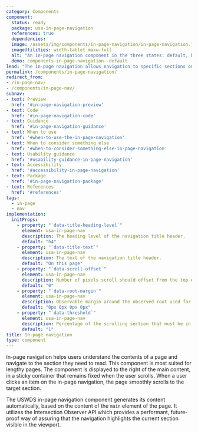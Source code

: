 ```yaml
---
category: Components
component:
  status: ready
  package: usa-in-page-navigation
  references: true
  dependencies:
  image: /assets/img/components/in-page-navigation/in-page-navigation.jpg
  imageUtilities: width-tablet maxw-full
  alt: "An in-page navigation component in the three states: default, hover, and focus. In the active state, the nav link is underlined. In the focus state, the nav link is underlined and has a focus border surrounding it."
  demo: components-in-page-navigation--default
lead: "The in-page navigation allows navigation to specific sections on a lengthy content page"
permalink: /components/in-page-navigation/
redirect_from:
- /in-page-nav/
- /components/in-page-nav/
subnav:
- text: Preview
  href: '#in-page-navigation-preview'
- text: Code
  href: '#in-page-navigation-code'
- text: Guidance
  href: '#in-page-navigation-guidance'
- text: When to use
  href: '#when-to-use-the-in-page-navigation'
- text: When to consider something else
  href: '#when-to-consider-something-else-in-page-navigation'
- text: Usability guidance
  href: '#usability-guidance-in-page-navigation'
- text: Accessibility
  href: '#accessibility-in-page-navigation'
- text: Package
  href: '#in-page-navigation-package'
- text: References
  href: '#references'
tags:
  - in-page
  - nav
implementation:
  initProps:
    - property: "`data-title-heading-level`"
      element: usa-in-page-nav
      description: The heading level of the navigation title header.
      default: "h4"
    - property: "`data-title-text`"
      element: usa-in-page-nav
      description: The text of the navigation title header.
      default: "On this page"
    - property: "`data-scroll-offset`"
      element: usa-in-page-nav
      description: Number of pixels scroll should offset from the top of the parent element.
      default: "0"
    - property: "`data-root-margin`"
      element: usa-in-page-nav
      description: Observable margin around the observed root used for calculating the current active section. Use values similar to CSS margin.
      default: "0px 0px 0px 0px"
    - property: "`data-threshold`"
      element: usa-in-page-nav
      description: Percentage of the scrolling section that must be in the observed area before the current section is triggered. Use a value between 0 and 1.
      default: "1"
title: In-page navigation
type: component
---
```

In-page navigation helps users understand the contents of a page and navigate to the section they need to read. This component is most suited for lengthy pages. The component is displayed to the right of the main content, in a sticky container that remains fixed when the user scrolls. When a user clicks an item on the in-page navigation, the page smoothly scrolls to the target section.

The USWDS in-page navigation component generates its content automatically, based on the content of the `main` element of the page. It utilizes the Intersection Observer API which provides a performant, future-proof way of assuring that the navigation highlights the current section visible in the viewport.